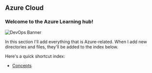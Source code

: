 ﻿## Azure Cloud
### Welcome to the Azure Learning hub!
![DevOps Banner](https://www.xpand-it.com/wp-content/uploads/2021/05/Banner_Azure_1920x500.png)

In this section I'll add everything that is Azure-related. When I add new directories and files, they'll be added to the index below.

Here's a quick shortcut index:
 - [Concepts](/Azure/concepts/concepts.md)

